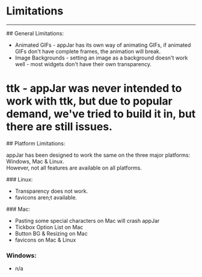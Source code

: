 # Limitations
---

## General Limitations:
 * Animated GIFs - appJar has its own way of animating GIFs, if animated GIFs don't have complete frames, the animation will break.    
 * Image Backgrounds - setting an image as a background doesn't work well - most widgets don't have their own transparency.  
 # ttk - appJar was never intended to work with ttk, but due to popular demand, we've tried to build it in, but there are still issues.  

## Platform Limitations:  

appJar has been designed to work the same on the three major platforms: Windows, Mac & Linux.  
However, not all features are available on all platforms.  

### Linux:  
* Transparency does not work.  
* favicons aren;t available.  

### Mac:  
* Pasting some special characters on Mac will crash appJar  
* Tickbox Option List on Mac  
* Button BG & Resizing on Mac  
* favicons on Mac & Linux  

### Windows:  
* n/a  

